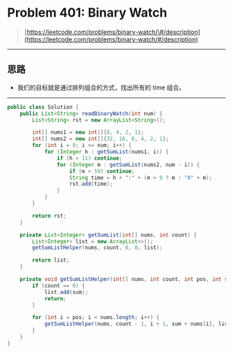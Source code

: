 # Problem 401: Binary Watch

> [https://leetcode.com/problems/binary-watch/\#/description](https://leetcode.com/problems/binary-watch/#/description)

---

## 思路

* 我们的目标就是通过排列组合的方式，找出所有的 time 组合。

---

```java
public class Solution {
    public List<String> readBinaryWatch(int num) {
        List<String> rst = new ArrayList<String>();

        int[] nums1 = new int[]{8, 4, 2, 1};
        int[] nums2 = new int[]{32, 16, 8, 4, 2, 1};
        for (int i = 0; i <= num; i++) {
            for (Integer h : getSumList(nums1, i)) {
                if (h > 11) continue;
                for (Integer m : getSumList(nums2, num - i)) {
                    if (m > 59) continue;
                    String time = h + ":" + (m > 9 ? m : "0" + m); 
                    rst.add(time);
                }
            }
        }

        return rst;
    }

    private List<Integer> getSumList(int[] nums, int count) {
        List<Integer> list = new ArrayList<>();
        getSumListHelper(nums, count, 0, 0, list);

        return list;
    }

    private void getSumListHelper(int[] nums, int count, int pos, int sum, List<Integer> list) {
        if (count == 0) {
            list.add(sum);
            return;
        }

        for (int i = pos; i < nums.length; i++) {
            getSumListHelper(nums, count - 1, i + 1, sum + nums[i], list);
        }
    }
}
```



